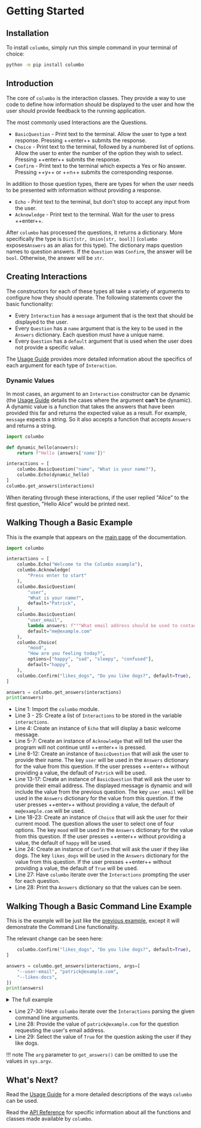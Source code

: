 # Getting Started

## Installation

To install `columbo`, simply run this simple command in your terminal of choice:

```bash
python -m pip install columbo
```

## Introduction

The core of `columbo` is the interaction classes. They provide a way to use code to define how information should be
displayed to the user and how the user should provide feedback to the running application.

The most commonly used Interactions are the Questions.

* `BasicQuestion` - Print text to the terminal. Allow the user to type a text response. Pressing ++enter++ submits the
    response.
* `Choice` - Print text to the terminal, followed by a numbered list of options. Allow the user to enter the number
    of the option they wish to select. Pressing ++enter++ submits the response.
* `Confirm` - Print text to the terminal which expects a Yes or No answer. Pressing ++y++ or ++n++ submits the
    corresponding response.

In addition to those question types, there are types for when the user needs to be presented with information without
providing a response.

* `Echo` - Print text to the terminal, but don't stop to accept any input from the user.
* `Acknowledge` - Print text to the terminal. Wait for the user to press ++enter++.

After `columbo` has processed the questions, it returns a dictionary. More specifically the type is
`Dict[str, Union[str, bool]]` (`columbo` exposes`Answers` as an alias for this type). The dictionary maps question names
to question answers. If the `Question` was `Confirm`, the answer will be `bool`. Otherwise, the answer will be `str`.

## Creating Interactions

The constructors for each of these types all take a variety of arguments to configure how they should operate. The
following statements cover the basic functionality:

* Every `Interaction`  has a `message` argument that is the text that should be displayed to the user.
* Every `Question` has a `name` argument that is the key to be used in the `Answers` dictionary. Each question must have
    a unique name.
* Every `Question` has a `default` argument that is used when the user does not provide a specific value.

The [Usage Guide][usage-guide] provides more detailed information about the specifics of each argument for each type of
`Interaction`.

### Dynamic Values

In most cases, an argument to an `Interaction` constructor can be dynamic (the [Usage Guide][usage-guide] details the
cases where the argument **can't** be dynamic). A dynamic value is a function that takes the answers that have been
provided this far and returns the expected value as a result. For example, `message` expects a string. So it also
accepts a function that accepts `Answers` and returns a string.

```python
import columbo

def dynamic_hello(answers):
    return f"Hello {answers['name']}"

interactions = [
    columbo.BasicQuestion("name", "What is your name?"),
    columbo.Echo(dynamic_hello)
]
columbo.get_answers(interactions)
```

When iterating through these interactions, if the user replied "Alice" to the first question, "Hello Alice" would be
printed next.

## Walking Though a Basic Example

This is the example that appears on the [main page][docs-main] of the documentation.

```python linenums="1"
import columbo

interactions = [
    columbo.Echo("Welcome to the Columbo example"),
    columbo.Acknowledge(
        "Press enter to start"
    ),
    columbo.BasicQuestion(
        "user",
        "What is your name?",
        default="Patrick",
    ),
    columbo.BasicQuestion(
        "user_email",
        lambda answers: f"""What email address should be used to contact {answers["user"]}?""",
        default="me@example.com"
    ),
    columbo.Choice(
        "mood",
        "How are you feeling today?",
        options=["happy", "sad", "sleepy", "confused"],
        default="happy",
    ),
    columbo.Confirm("likes_dogs", "Do you like dogs?", default=True),
]

answers = columbo.get_answers(interactions)
print(answers)
```

* Line 1: Import the `columbo` module.
* Line 3 - 25: Create a list of `Interactions` to be stored in the variable `interactions`.
* Line 4: Create an instance of `Echo` that will display a basic welcome message.
* Line 5-7: Create an instance of `Acknowledge` that will tell the user the program will not continue until ++enter++ is
    pressed.
* Line 8-12: Create an instance of `BasicQuestion` that will ask the user to provide their name. The key `user` will be
    used in the `Answers` dictionary for the value from this question. If the user presses ++enter++ without providing a
    value, the default of `Patrick` will be used.
* Line 13-17: Create an instance of `BasicQuestion` that will ask the user to provide their email address. The displayed
    message is dynamic and will include the value from the previous question. The key `user_email` will be used in the
    `Answers` dictionary for the value from this question. If the user presses ++enter++ without providing a value, the
    default of `me@example.com` will be used.
* Line 18-23: Create an instance of `Choice` that will ask the user for their current mood. The question allows the user
    to select one of four options. The key `mood` will be used in the `Answers` dictionary for the value from this
    question. If the user presses ++enter++ without providing a value, the default of `happy` will be used.
* Line 24: Create an instance of `Confirm` that will ask the user if they like dogs. The key `likes_dogs` will be used
    in the `Answers` dictionary for the value from this question. If the user presses ++enter++ without providing a
    value, the default of `True` will be used.
* Line 27: Have `columbo` iterate over the `Interactions` prompting the user for each question.
* Line 28: Print tha `Answers` dictionary so that the values can be seen.

## Walking Though a Basic Command Line Example

This is the example will be just like the [previous example](#walking-though-a-basic-example), except it will
demonstrate the Command Line functionality.

The relevant change can be seen here:

```python linenums="24" hl_lines="4-7"
    columbo.Confirm("likes_dogs", "Do you like dogs?", default=True),
]

answers = columbo.get_answers(interactions, args=[
    "--user-email", "patrick@example.com",
    "--likes-docs",
])
print(answers)
```

<details>
    <summary>The full example</summary>

```python linenums="1" hl_lines="27-30"
import columbo

interactions = [
    columbo.Echo("Welcome to the Columbo example"),
    columbo.Acknowledge(
        "Press enter to start"
    ),
    columbo.BasicQuestion(
        "user",
        "What is your name?",
        default="Patrick",
    ),
    columbo.BasicQuestion(
        "user_email",
        lambda answers: f"""What email address should be used to contact {answers["user"]}?""",
        default="me@example.com"
    ),
    columbo.Choice(
        "mood",
        "How are you feeling today?",
        options=["happy", "sad", "sleepy", "confused"],
        default="happy",
    ),
    columbo.Confirm("likes_dogs", "Do you like dogs?", default=True),
]

answers = columbo.get_answers(interactions, args=[
    "--user-email", "patrick@example.com",
    "--likes-docs",
])
print(answers)
```
</details>

* Line 27-30: Have `columbo` iterate over the `Interactions` parsing the given command line arguments.
* Line 28: Provide the value of `patrick@example.com` for the question requesting the user's email address.
* Line 29: Select the value of `True` for the question asking the user if they like dogs.

!!! note
    The `arg` parameter to `get_answers()` can be omitted to use the values in `sys.argv`.

## What's Next?

Read the [Usage Guide][usage-guide] for a more detailed descriptions of the ways `columbo` can be used.

Read the [API Reference][api-reference] for specific information about all the functions and classes made available by
`columbo`.

[usage-guide]: usage-guide.md
[docs-main]: /
[api-reference]: api.md
